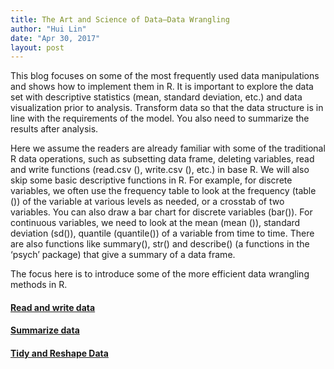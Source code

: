 ```yaml
---
title: The Art and Science of Data—Data Wrangling
author: "Hui Lin"
date: "Apr 30, 2017"
layout: post
---
```


This blog focuses on some of the most frequently used data manipulations and shows how to implement them in R. It is important to explore the data set with descriptive statistics (mean, standard deviation, etc.) and data visualization prior to analysis. Transform data so that the data structure is in line with the requirements of the model. You also need to summarize the results after analysis.

Here we assume the readers are already familiar with some of the traditional R data operations, such as subsetting data frame, deleting variables, read and write functions (read.csv (), write.csv (), etc.) in base R. We will also skip some basic descriptive functions in R. For example, for discrete variables, we often use the frequency table to look at the frequency (table ()) of the variable at various levels as needed, or a crosstab of two variables. You can also draw a bar chart for discrete variables (bar()). For continuous variables, we need to look at the mean (mean ()), standard deviation (sd()), quantile (quantile()) of a variable from time to time. There are also functions like summary(), str() and describe() (a functions in the ‘psych’ package) that give a summary of a data frame.

The focus here is to introduce some of the more efficient data wrangling methods in R.

#### [Read and write data](http://scientistcafe.com/post/DataWrangling.html#11_read_and_write_data)
#### [Summarize data](http://scientistcafe.com/post/DataWrangling.html#12_summarize_data)
#### [Tidy and Reshape Data](http://scientistcafe.com/post/DataWrangling.html#13_tidy_and_reshape_data)